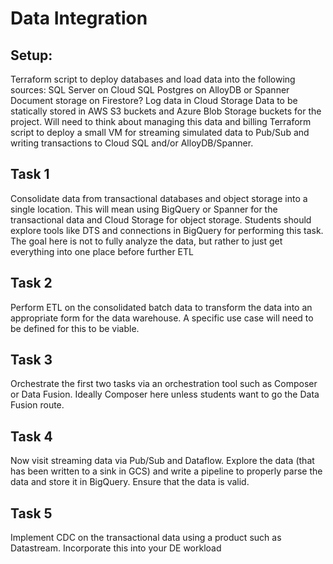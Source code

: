 # Data Integration

## Setup:
Terraform script to deploy databases and load data into the following sources:
SQL Server on Cloud SQL
Postgres on AlloyDB or Spanner
Document storage on Firestore?
Log data in Cloud Storage
Data to be statically stored in AWS S3 buckets and Azure Blob Storage buckets for the project. Will need to think about managing this data and billing
Terraform script to deploy a small VM for streaming simulated data to Pub/Sub and writing transactions to Cloud SQL and/or AlloyDB/Spanner.

## Task 1
Consolidate data from transactional databases and object storage into a single location. This will mean using BigQuery or Spanner for the transactional data and Cloud Storage for object storage. Students should explore tools like DTS and connections in BigQuery for performing this task. The goal here is not to fully analyze the data, but rather to just get everything into one place before further ETL

## Task 2
Perform ETL on the consolidated batch data to transform the data into an appropriate form for the data warehouse. A specific use case will need to be defined for this to be viable.

## Task 3
Orchestrate the first two tasks via an orchestration tool such as Composer or Data Fusion. Ideally Composer here unless students want to go the Data Fusion route.

## Task 4
Now visit streaming data via Pub/Sub and Dataflow. Explore the data (that has been written to a sink in GCS) and write a pipeline to properly parse the data and store it in BigQuery. Ensure that the data is valid.

## Task 5
Implement CDC on the transactional data using a product such as Datastream. Incorporate this into your DE workload

